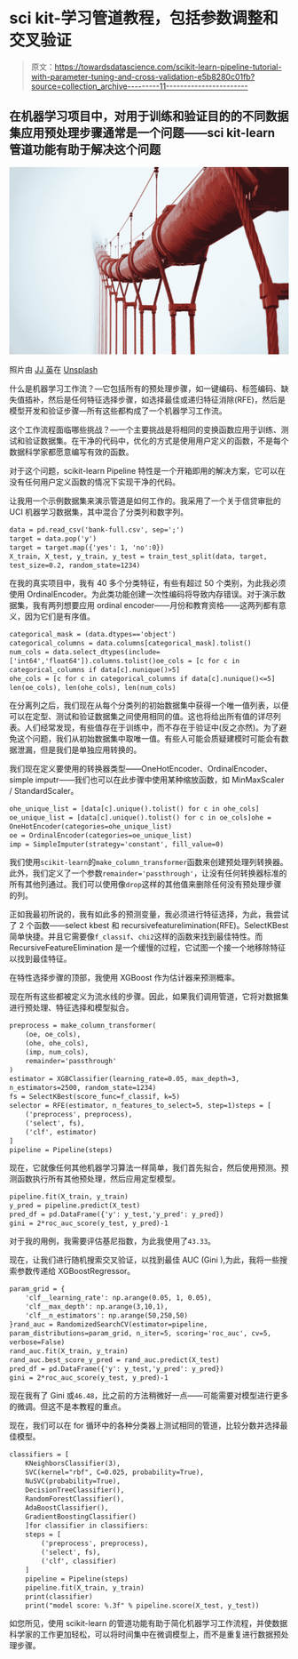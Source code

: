 # sci kit-学习管道教程，包括参数调整和交叉验证

> 原文：<https://towardsdatascience.com/scikit-learn-pipeline-tutorial-with-parameter-tuning-and-cross-validation-e5b8280c01fb?source=collection_archive---------11----------------------->

## 在机器学习项目中，对用于训练和验证目的的不同数据集应用预处理步骤通常是一个问题——sci kit-learn 管道功能有助于解决这个问题

![](img/c95343d4fdea6ce6d394d19a8ce948e6.png)

照片由 [JJ 英](https://unsplash.com/@jjying?utm_source=medium&utm_medium=referral)在 [Unsplash](https://unsplash.com?utm_source=medium&utm_medium=referral)

什么是机器学习工作流？—它包括所有的预处理步骤，如一键编码、标签编码、缺失值插补，然后是任何特征选择步骤，如选择最佳或递归特征消除(RFE)，然后是模型开发和验证步骤—所有这些都构成了一个机器学习工作流。

这个工作流程面临哪些挑战？—一个主要挑战是将相同的变换函数应用于训练、测试和验证数据集。在干净的代码中，优化的方式是使用用户定义的函数，不是每个数据科学家都愿意编写有效的函数。

对于这个问题，scikit-learn Pipeline 特性是一个开箱即用的解决方案，它可以在没有任何用户定义函数的情况下实现干净的代码。

让我用一个示例数据集来演示管道是如何工作的。我采用了一个关于信贷审批的 UCI 机器学习数据集，其中混合了分类列和数字列。

```
data = pd.read_csv('bank-full.csv', sep=';')
target = data.pop('y')
target = target.map({'yes': 1, 'no':0})
X_train, X_test, y_train, y_test = train_test_split(data, target, test_size=0.2, random_state=1234)
```

在我的真实项目中，我有 40 多个分类特征，有些有超过 50 个类别，为此我必须使用 OrdinalEncoder。为此类功能创建一次性编码将导致内存错误。对于演示数据集，我有两列想要应用 ordinal encoder——月份和教育资格——这两列都有意义，因为它们是有序值。

```
categorical_mask = (data.dtypes=='object')
categorical_columns = data.columns[categorical_mask].tolist()
num_cols = data.select_dtypes(include=['int64','float64']).columns.tolist()oe_cols = [c for c in categorical_columns if data[c].nunique()>5]
ohe_cols = [c for c in categorical_columns if data[c].nunique()<=5]
len(oe_cols), len(ohe_cols), len(num_cols)
```

在分离列之后，我们现在从每个分类列的初始数据集中获得一个唯一值列表，以便可以在定型、测试和验证数据集之间使用相同的值。这也将给出所有值的详尽列表。人们经常发现，有些值存在于训练中，而不存在于验证中(反之亦然)。为了避免这个问题，我们从初始数据集中取唯一值。有些人可能会质疑建模时可能会有数据泄漏，但是我们是单独应用转换的。

我们现在定义要使用的转换器类型——OneHotEncoder、OrdinalEncoder、simple imputr——我们也可以在此步骤中使用某种缩放函数，如 MinMaxScaler / StandardScaler。

```
ohe_unique_list = [data[c].unique().tolist() for c in ohe_cols]
oe_unique_list = [data[c].unique().tolist() for c in oe_cols]ohe = OneHotEncoder(categories=ohe_unique_list)
oe = OrdinalEncoder(categories=oe_unique_list)
imp = SimpleImputer(strategy='constant', fill_value=0)
```

我们使用`scikit-learn`的`make_column_transformer`函数来创建预处理列转换器。此外，我们定义了一个参数`remainder='passthrough'`，让没有任何转换器标准的所有其他列通过。我们可以使用像`drop`这样的其他值来删除任何没有预处理步骤的列。

正如我最初所说的，我有如此多的预测变量，我必须进行特征选择，为此，我尝试了 2 个函数——select kbest 和 recursivefeaturelimination(RFE)。SelectKBest 简单快捷。并且它需要像`f_classif`、`chi2`这样的函数来找到最佳特性。而 RecursiveFeatureElimination 是一个缓慢的过程，它试图一个接一个地移除特征以找到最佳特征。

在特性选择步骤的顶部，我使用 XGBoost 作为估计器来预测概率。

现在所有这些都被定义为流水线的步骤。因此，如果我们调用管道，它将对数据集进行预处理、特征选择和模型拟合。

```
preprocess = make_column_transformer(
    (oe, oe_cols),
    (ohe, ohe_cols),
    (imp, num_cols),
    remainder='passthrough'
)
estimator = XGBClassifier(learning_rate=0.05, max_depth=3, n_estimators=2500, random_state=1234)
fs = SelectKBest(score_func=f_classif, k=5)
selector = RFE(estimator, n_features_to_select=5, step=1)steps = [
    ('preprocess', preprocess),
    ('select', fs),
    ('clf', estimator)
]
pipeline = Pipeline(steps)
```

现在，它就像任何其他机器学习算法一样简单，我们首先拟合，然后使用预测。预测函数执行所有其他预处理，然后应用定型模型。

```
pipeline.fit(X_train, y_train)
y_pred = pipeline.predict(X_test)
pred_df = pd.DataFrame({'y': y_test,'y_pred': y_pred})
gini = 2*roc_auc_score(y_test, y_pred)-1
```

对于我的用例，我需要评估基尼指数，为此我使用了`43.33`。

现在，让我们进行随机搜索交叉验证，以找到最佳 AUC (Gini ),为此，我将一些搜索参数传递给 XGBoostRegressor。

```
param_grid = {
    'clf__learning_rate': np.arange(0.05, 1, 0.05),
    'clf__max_depth': np.arange(3,10,1),
    'clf__n_estimators': np.arange(50,250,50)
}rand_auc = RandomizedSearchCV(estimator=pipeline, param_distributions=param_grid, n_iter=5, scoring='roc_auc', cv=5, verbose=False)
rand_auc.fit(X_train, y_train)
rand_auc.best_score_y_pred = rand_auc.predict(X_test)
pred_df = pd.DataFrame({'y': y_test,'y_pred': y_pred})
gini = 2*roc_auc_score(y_test, y_pred)-1
```

现在我有了 Gini 或`46.48`，比之前的方法稍微好一点——可能需要对模型进行更多的微调。但这不是本教程的重点。

现在，我们可以在 for 循环中的各种分类器上测试相同的管道，比较分数并选择最佳模型。

```
classifiers = [
    KNeighborsClassifier(3),
    SVC(kernel="rbf", C=0.025, probability=True),
    NuSVC(probability=True),
    DecisionTreeClassifier(),
    RandomForestClassifier(),
    AdaBoostClassifier(),
    GradientBoostingClassifier()
    ]for classifier in classifiers:
    steps = [
        ('preprocess', preprocess),
        ('select', fs),
        ('clf', classifier)
    ]
    pipeline = Pipeline(steps)
    pipeline.fit(X_train, y_train)   
    print(classifier)
    print("model score: %.3f" % pipeline.score(X_test, y_test))
```

如您所见，使用 scikit-learn 的管道功能有助于简化机器学习工作流程，并使数据科学家的工作更加轻松，可以将时间集中在微调模型上，而不是重复进行数据预处理步骤。